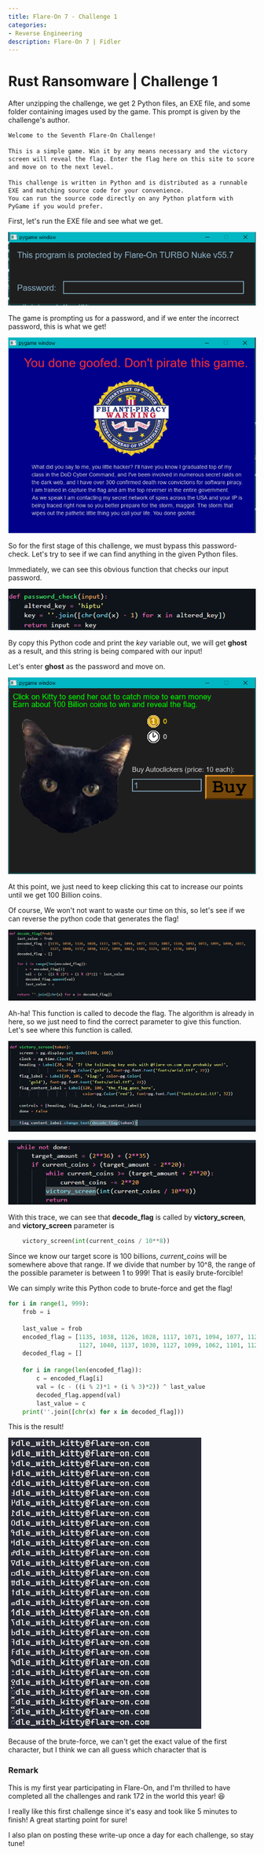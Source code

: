 ```yaml
---
title: Flare-On 7 - Challenge 1
categories:
- Reverse Engineering
description: Flare-On 7 | Fidler
---
```


# Rust Ransomware | Challenge 1


After unzipping the challenge, we get 2 Python files, an EXE file, and some folder containing images used by the game. This prompt is given by the challenge's author.

```
Welcome to the Seventh Flare-On Challenge!

This is a simple game. Win it by any means necessary and the victory screen will reveal the flag. Enter the flag here on this site to score and move on to the next level.

This challenge is written in Python and is distributed as a runnable EXE and matching source code for your convenience. 
You can run the source code directly on any Python platform with PyGame if you would prefer.
```

First, let's run the EXE file and see what we get.

![alt text](/uploads/FO1-1.PNG "Init")


The game is prompting us for a password, and if we enter the incorrect password, this is what we get!

![alt text](/uploads/FO1-2.PNG "Wrongpass")


So for the first stage of this challenge, we must bypass this password-check. Let's try to see if we can find anything in the given Python files.


Immediately, we can see this obvious function that checks our input password.


![alt text](/uploads/FO1-3.PNG "Passcheck")


By copy this Python code and print the *key* variable out, we will get **ghost** as a result, and this string is being compared with our input!


Let's enter **ghost** as the password and move on.


![alt text](/uploads/FO1-4.PNG "Game")


At this point, we just need to keep clicking this cat to increase our points until we get 100 Billion coins. 

Of course, We won't not want to waste our time on this, so let's see if we can reverse the python code that generates the flag!


![alt text](/uploads/FO1-5.PNG "Decodeflag")


Ah-ha! This function is called to decode the flag. The algorithm is already in here, so we just need to find the correct parameter to give this function. Let's see where this function is called.


![alt text](/uploads/FO1-6.PNG "Decodeflag")


![alt text](/uploads/FO1-7.PNG "Decodeflag")


With this trace, we can see that **decode_flag** is called by **victory_screen**, and **victory_screen** parameter is
``` python
    victory_screen(int(current_coins / 10**8))
```

Since we know our target score is 100 billions, *current_coins* will be somewhere above that range. If we divide that number by 10^8, the range of the possible parameter is between 1 to 999! That is easily brute-forcible!


We can simply write this Python code to brute-force and get the flag!

```python
for i in range(1, 999):
    frob = i

    last_value = frob
    encoded_flag = [1135, 1038, 1126, 1028, 1117, 1071, 1094, 1077, 1121, 1087, 1110, 1092, 1072, 1095, 1090, 1027,
                    1127, 1040, 1137, 1030, 1127, 1099, 1062, 1101, 1123, 1027, 1136, 1054]
    decoded_flag = []

    for i in range(len(encoded_flag)):
        c = encoded_flag[i]
        val = (c - ((i % 2)*1 + (i % 3)*2)) ^ last_value
        decoded_flag.append(val)
        last_value = c
    print(''.join([chr(x) for x in decoded_flag]))
```

This is the result!


![alt text](/uploads/FO1-8.PNG "Decodeflag")


Because of the brute-force, we can't get the exact value of the first character, but I think we can all guess which character that is 


### Remark

This is my first year participating in Flare-On, and I'm thrilled to have completed all the challenges and rank 172 in the world this year! :satisfied:

I really like this first challenge since it's easy and took like 5 minutes to finish! A great starting point for sure!

I also plan on posting these write-up once a day for each challenge, so stay tune!
